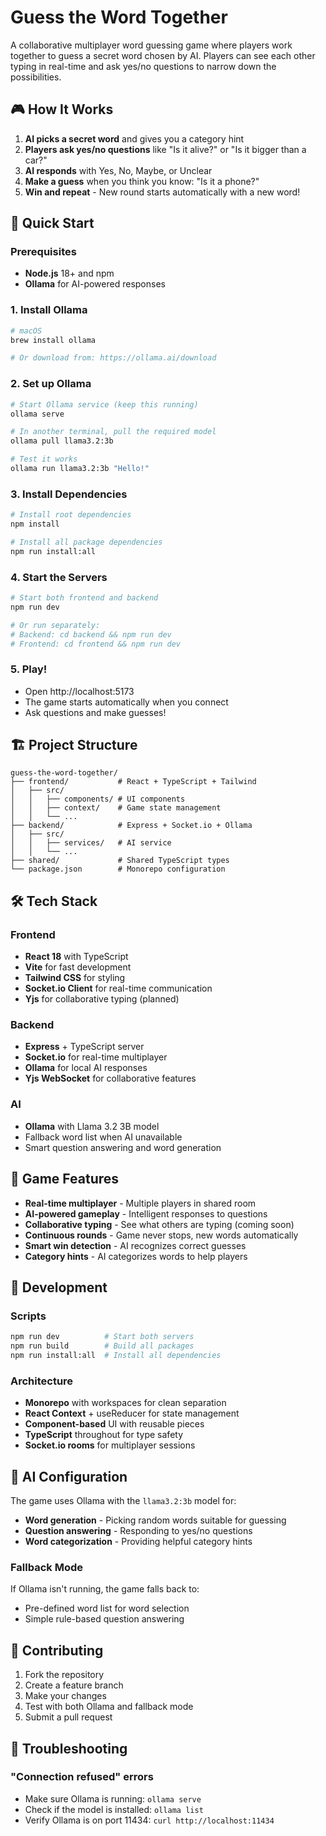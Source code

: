 # Guess the Word Together

A collaborative multiplayer word guessing game where players work together to guess a secret word chosen by AI. Players can see each other typing in real-time and ask yes/no questions to narrow down the possibilities.

## 🎮 How It Works

1. **AI picks a secret word** and gives you a category hint
2. **Players ask yes/no questions** like "Is it alive?" or "Is it bigger than a car?"
3. **AI responds** with Yes, No, Maybe, or Unclear
4. **Make a guess** when you think you know: "Is it a phone?"
5. **Win and repeat** - New round starts automatically with a new word!

## 🚀 Quick Start

### Prerequisites

- **Node.js** 18+ and npm
- **Ollama** for AI-powered responses

### 1. Install Ollama

```bash
# macOS
brew install ollama

# Or download from: https://ollama.ai/download
```

### 2. Set up Ollama

```bash
# Start Ollama service (keep this running)
ollama serve

# In another terminal, pull the required model
ollama pull llama3.2:3b

# Test it works
ollama run llama3.2:3b "Hello!"
```

### 3. Install Dependencies

```bash
# Install root dependencies
npm install

# Install all package dependencies
npm run install:all
```

### 4. Start the Servers

```bash
# Start both frontend and backend
npm run dev

# Or run separately:
# Backend: cd backend && npm run dev
# Frontend: cd frontend && npm run dev
```

### 5. Play!

- Open http://localhost:5173
- The game starts automatically when you connect
- Ask questions and make guesses!

## 🏗️ Project Structure

```
guess-the-word-together/
├── frontend/           # React + TypeScript + Tailwind
│   ├── src/
│   │   ├── components/ # UI components
│   │   ├── context/    # Game state management
│   │   └── ...
├── backend/            # Express + Socket.io + Ollama
│   ├── src/
│   │   ├── services/   # AI service
│   │   └── ...
├── shared/             # Shared TypeScript types
└── package.json        # Monorepo configuration
```

## 🛠️ Tech Stack

### Frontend
- **React 18** with TypeScript
- **Vite** for fast development
- **Tailwind CSS** for styling
- **Socket.io Client** for real-time communication
- **Yjs** for collaborative typing (planned)

### Backend
- **Express** + TypeScript server
- **Socket.io** for real-time multiplayer
- **Ollama** for local AI responses
- **Yjs WebSocket** for collaborative features

### AI
- **Ollama** with Llama 3.2 3B model
- Fallback word list when AI unavailable
- Smart question answering and word generation

## 🎯 Game Features

- **Real-time multiplayer** - Multiple players in shared room
- **AI-powered gameplay** - Intelligent responses to questions
- **Collaborative typing** - See what others are typing (coming soon)
- **Continuous rounds** - Game never stops, new words automatically
- **Smart win detection** - AI recognizes correct guesses
- **Category hints** - AI categorizes words to help players

## 🔧 Development

### Scripts

```bash
npm run dev          # Start both servers
npm run build        # Build all packages
npm run install:all  # Install all dependencies
```

### Architecture

- **Monorepo** with workspaces for clean separation
- **React Context** + useReducer for state management
- **Component-based** UI with reusable pieces
- **TypeScript** throughout for type safety
- **Socket.io rooms** for multiplayer sessions

## 🤖 AI Configuration

The game uses Ollama with the `llama3.2:3b` model for:
- **Word generation** - Picking random words suitable for guessing
- **Question answering** - Responding to yes/no questions
- **Word categorization** - Providing helpful category hints

### Fallback Mode
If Ollama isn't running, the game falls back to:
- Pre-defined word list for word selection
- Simple rule-based question answering

## 📝 Contributing

1. Fork the repository
2. Create a feature branch
3. Make your changes
4. Test with both Ollama and fallback mode
5. Submit a pull request

## 🐛 Troubleshooting

### "Connection refused" errors
- Make sure Ollama is running: `ollama serve`
- Check if the model is installed: `ollama list`
- Verify Ollama is on port 11434: `curl http://localhost:11434`
